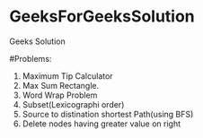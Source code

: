 # GeeksForGeeksSolution
Geeks Solution 

#Problems:

1. Maximum Tip Calculator 
2. Max Sum Rectangle.
3. Word Wrap Problem
4. Subset(Lexicographi order)
5. Source to distination shortest Path(using BFS)
6. Delete nodes having greater value on right

